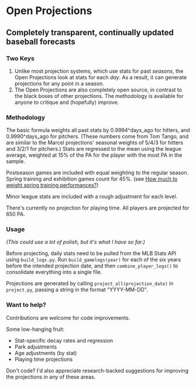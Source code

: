 # Open Projections
## Completely transparent, continually updated baseball forecasts

### Two Keys

1. Unlike most projection systems, which use stats for past _seasons_, the Open Projections look at stats for each _day_. As a result, it can generate projections for any point in a season.
2. The Open Projections are also completely open source, in contrast to the black boxes of other projections. The methodology is available for anyone to critique and (hopefully) improve.

### Methodology
The basic formula weights all past stats by 0.9994^days_ago for hitters, and 0.9990^days_ago for pitchers. (These numbers come from Tom Tango, and are similar to the Marcel projections' seasonal weights of 5/4/3 for hitters and 3/2/1 for pitchers.) Stats are regressed to the mean using the league average, weighted at 15% of the PA for the player with the most PA in the sample.

Postseason games are included with equal weighting to the regular season. Spring training and exhibition games count for 45%. (see [How much to weight spring training performances?](http://tangotiger.com/index.php/site/comments/how-much-to-weight-spring-training-performances))

Minor league stats are included with a rough adjustment for each level.

There's currently no projection for playing time. All players are projected for 650 PA.

### Usage
_(This could use a lot of polish, but it's what I have so far.)_

Before projecting, daily stats need to be pulled from the MLB Stats API using `build_logs.py`. Run `build_gamelogs(year)` for each of the six years before the intended projection date, and then `combine_player_logs()` to consolidate everything into a single file.

Projections are generated by calling `project_all(projection_date)` in `project.py`, passing a string in the format "YYYY-MM-DD".

### Want to help?
Contributions are welcome for code improvements.

Some low-hanging fruit:
- Stat-specific decay rates and regression
- Park adjustments
- Age adjustments (by stat)
- Playing time projections

Don't code? I'd also appreciate research-backed suggestions for improving the projections in any of these areas.
